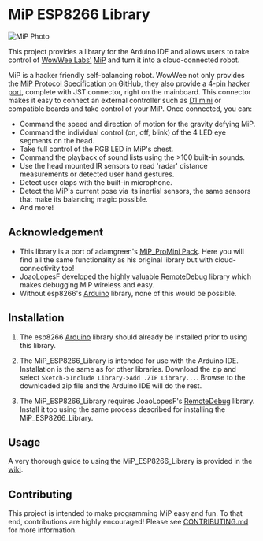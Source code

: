 # MiP ESP8266 Library
![MiP Photo](https://github.com/WowWeeLabs/MiP-BLE-Protocol/blob/master/Images/MiP.png)<br>

This project provides a library for the Arduino IDE and allows users to take control of [WowWee Labs'](https://github.com/WowWeeLabs/)  [MiP](https://wowwee.com/mip) and turn it into a cloud-connected robot.

MiP is a hacker friendly self-balancing robot. WowWee not only provides the [MiP Protocol Specification on GitHub](https://github.com/WowWeeLabs/MiP-BLE-Protocol), they also provide a [4-pin hacker port](https://cdn.sparkfun.com/assets/learn_tutorials/2/8/5/HackingPortAnnotated.png), complete with JST connector, right on the mainboard. This connector makes it easy to connect an external controller such as [D1 mini](https://wiki.wemos.cc/products:d1:d1_mini) or compatible boards and take control of your MiP. Once connected, you can:
* Command the speed and direction of motion for the gravity defying MiP.
* Command the individual control (on, off, blink) of the 4 LED eye segments on the head.
* Take full control of the RGB LED in MiP's chest.
* Command the playback of sound lists using the >100 built-in sounds.
* Use the head mounted IR sensors to read 'radar' distance measurements or detected user hand gestures.
* Detect user claps with the built-in microphone.
* Detect the MiP's current pose via its inertial sensors, the same sensors that make its balancing magic possible.
* And more!

## Acknowledgement
* This library is a port of adamgreen's [MiP_ProMini Pack](https://github.com/adamgreen/MiP_ProMini-Pack).  Here you will find all the  same functionality as his original library but with cloud-connectivity too!<br>
* JoaoLopesF developed the highly valuable [RemoteDebug](https://github.com/JoaoLopesF/RemoteDebug) library which makes debugging MiP wireless and easy.
* Without esp8266's [Arduino](https://github.com/esp8266/Arduino) library, none of this would be possible.

## Installation
1. The esp8266 [Arduino](https://github.com/esp8266/Arduino) library should already be installed prior to using this library.

2. The MiP_ESP8266_Library is intended for use with the Arduino IDE.  Installation is the same as for other libraries.  Download the zip and select `Sketch->Include Library->Add .ZIP Library...`.  Browse to the downloaded zip file and the Arduino IDE will do the rest.

3. The MiP_ESP8266_Library requires JoaoLopesF's [RemoteDebug](https://github.com/JoaoLopesF/RemoteDebug) library.  Install it too using the same process described for installing the MiP_ESP8266_Library.

## Usage
A very thorough guide to using the MiP_ESP8266_Library is provided in the [wiki](https://github.com/Tiogaplanet/MiP_ESP8266_Library/wiki).

## Contributing
This project is intended to make programming MiP easy and fun.  To that end, contributions are highly encouraged!  Please see [CONTRIBUTING.md](https://github.com/Tiogaplanet/MiP_ESP8266_Library/blob/master/CONTRIBUTING.md) for more information.
